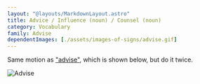 ```yaml
---
layout: "@layouts/MarkdownLayout.astro"
title: Advice / Influence (noun) / Counsel (noun)
category: Vocabulary
family: Advise
dependentImages: [./assets/images-of-signs/advise.gif]
---
```


Same motion as ["advise"](./advise),
which is shown below, but do it twice.

![Advise](@signs/advise.gif)
